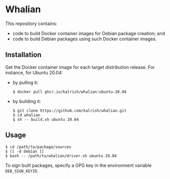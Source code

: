 # Whalian

This repository contains:
 -  code to build Docker container images for Debian package creation; and
 -  code to build Debian packages using such Docker container images.

## Installation

Get the Docker container image for each target distribution release. For instance, for Ubuntu 20.04:

 -  by pulling it:

    ```
    $ docker pull ghcr.io/kalrish/whalian:ubuntu-20.04
    ```

 -  by building it:

    ```
    $ git clone https://github.com/kalrish/whalian.git
    $ cd whalian
    $ sh -- build.sh ubuntu 20.04
    ```

## Usage

```
$ cd /path/to/package/sources
$ [[ -d debian ]]
$ bash -- /path/to/whalian/driver.sh ubuntu 20.04
```

To sign built packages, specify a GPG key in the environment variable `DEB_SIGN_KEYID`.
